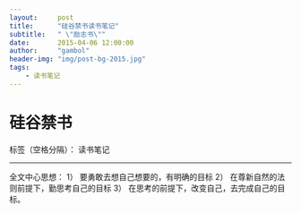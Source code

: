 ```yaml
---
layout:     post
title:      "硅谷禁书读书笔记"
subtitle:   " \"励志书\""
date:       2015-04-06 12:00:00
author:     "gambol"
header-img: "img/post-bg-2015.jpg"
tags:
    - 读书笔记
---
```



# 硅谷禁书

标签（空格分隔）： 读书笔记

---

全文中心思想：
1） 要勇敢去想自己想要的，有明确的目标
2） 在尊新自然的法则前提下，勤思考自己的目标
3） 在思考的前提下，改变自己，去完成自己的目标。




